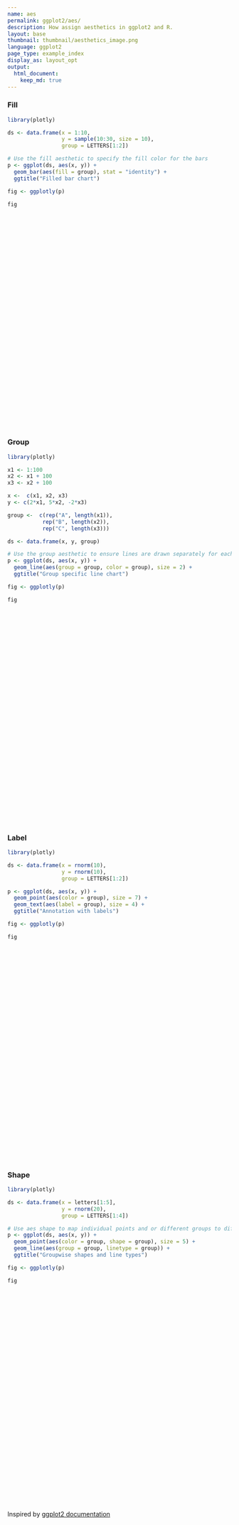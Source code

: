 ```yaml
---
name: aes
permalink: ggplot2/aes/
description: How assign aesthetics in ggplot2 and R.
layout: base
thumbnail: thumbnail/aesthetics_image.png
language: ggplot2
page_type: example_index
display_as: layout_opt
output:
  html_document:
    keep_md: true
---
```



### Fill


```r
library(plotly)

ds <- data.frame(x = 1:10,
                 y = sample(10:30, size = 10),
                 group = LETTERS[1:2])

# Use the fill aesthetic to specify the fill color for the bars
p <- ggplot(ds, aes(x, y)) +
  geom_bar(aes(fill = group), stat = "identity") +
  ggtitle("Filled bar chart")

fig <- ggplotly(p)

fig
```

<div id="htmlwidget-811ba10427bcb2745623" style="width:672px;height:480px;" class="plotly html-widget"></div>
<script type="application/json" data-for="htmlwidget-811ba10427bcb2745623">{"x":{"data":[{"orientation":"v","width":[0.9,0.9,0.9,0.9,0.899999999999999],"base":[0,0,0,0,0],"x":[1,3,5,7,9],"y":[20,12,27,11,16],"text":["x:  1<br />y: 20","x:  3<br />y: 12","x:  5<br />y: 27","x:  7<br />y: 11","x:  9<br />y: 16"],"type":"bar","marker":{"autocolorscale":false,"color":"rgba(248,118,109,1)","line":{"width":1.88976377952756,"color":"transparent"}},"name":"A","legendgroup":"A","showlegend":true,"xaxis":"x","yaxis":"y","hoverinfo":"text","frame":null},{"orientation":"v","width":[0.9,0.9,0.9,0.899999999999999,0.899999999999999],"base":[0,0,0,0,0],"x":[2,4,6,8,10],"y":[22,29,24,30,28],"text":["x:  2<br />y: 22","x:  4<br />y: 29","x:  6<br />y: 24","x:  8<br />y: 30","x: 10<br />y: 28"],"type":"bar","marker":{"autocolorscale":false,"color":"rgba(0,191,196,1)","line":{"width":1.88976377952756,"color":"transparent"}},"name":"B","legendgroup":"B","showlegend":true,"xaxis":"x","yaxis":"y","hoverinfo":"text","frame":null}],"layout":{"margin":{"t":43.7625570776256,"r":7.30593607305936,"b":40.1826484018265,"l":37.2602739726027},"plot_bgcolor":"rgba(235,235,235,1)","paper_bgcolor":"rgba(255,255,255,1)","font":{"color":"rgba(0,0,0,1)","family":"","size":14.6118721461187},"title":{"text":"Filled bar chart","font":{"color":"rgba(0,0,0,1)","family":"","size":17.5342465753425},"x":0,"xref":"paper"},"xaxis":{"domain":[0,1],"automargin":true,"type":"linear","autorange":false,"range":[0.0550000000000001,10.945],"tickmode":"array","ticktext":["2.5","5.0","7.5","10.0"],"tickvals":[2.5,5,7.5,10],"categoryorder":"array","categoryarray":["2.5","5.0","7.5","10.0"],"nticks":null,"ticks":"outside","tickcolor":"rgba(51,51,51,1)","ticklen":3.65296803652968,"tickwidth":0.66417600664176,"showticklabels":true,"tickfont":{"color":"rgba(77,77,77,1)","family":"","size":11.689497716895},"tickangle":-0,"showline":false,"linecolor":null,"linewidth":0,"showgrid":true,"gridcolor":"rgba(255,255,255,1)","gridwidth":0.66417600664176,"zeroline":false,"anchor":"y","title":{"text":"x","font":{"color":"rgba(0,0,0,1)","family":"","size":14.6118721461187}},"hoverformat":".2f"},"yaxis":{"domain":[0,1],"automargin":true,"type":"linear","autorange":false,"range":[-1.5,31.5],"tickmode":"array","ticktext":["0","10","20","30"],"tickvals":[0,10,20,30],"categoryorder":"array","categoryarray":["0","10","20","30"],"nticks":null,"ticks":"outside","tickcolor":"rgba(51,51,51,1)","ticklen":3.65296803652968,"tickwidth":0.66417600664176,"showticklabels":true,"tickfont":{"color":"rgba(77,77,77,1)","family":"","size":11.689497716895},"tickangle":-0,"showline":false,"linecolor":null,"linewidth":0,"showgrid":true,"gridcolor":"rgba(255,255,255,1)","gridwidth":0.66417600664176,"zeroline":false,"anchor":"x","title":{"text":"y","font":{"color":"rgba(0,0,0,1)","family":"","size":14.6118721461187}},"hoverformat":".2f"},"shapes":[{"type":"rect","fillcolor":null,"line":{"color":null,"width":0,"linetype":[]},"yref":"paper","xref":"paper","x0":0,"x1":1,"y0":0,"y1":1}],"showlegend":true,"legend":{"bgcolor":"rgba(255,255,255,1)","bordercolor":"transparent","borderwidth":1.88976377952756,"font":{"color":"rgba(0,0,0,1)","family":"","size":11.689497716895},"y":0.93503937007874},"annotations":[{"text":"group","x":1.02,"y":1,"showarrow":false,"ax":0,"ay":0,"font":{"color":"rgba(0,0,0,1)","family":"","size":14.6118721461187},"xref":"paper","yref":"paper","textangle":-0,"xanchor":"left","yanchor":"bottom","legendTitle":true}],"hovermode":"closest","barmode":"relative"},"config":{"doubleClick":"reset","showSendToCloud":false},"source":"A","attrs":{"36a8700d4c36":{"fill":{},"x":{},"y":{},"type":"bar"}},"cur_data":"36a8700d4c36","visdat":{"36a8700d4c36":["function (y) ","x"]},"highlight":{"on":"plotly_click","persistent":false,"dynamic":false,"selectize":false,"opacityDim":0.2,"selected":{"opacity":1},"debounce":0},"shinyEvents":["plotly_hover","plotly_click","plotly_selected","plotly_relayout","plotly_brushed","plotly_brushing","plotly_clickannotation","plotly_doubleclick","plotly_deselect","plotly_afterplot","plotly_sunburstclick"],"base_url":"https://plot.ly"},"evals":[],"jsHooks":[]}</script>

### Group


```r
library(plotly)

x1 <- 1:100
x2 <- x1 + 100
x3 <- x2 + 100

x <-  c(x1, x2, x3)
y <- c(2*x1, 5*x2, -2*x3)

group <-  c(rep("A", length(x1)),
           rep("B", length(x2)),
           rep("C", length(x3)))

ds <- data.frame(x, y, group)

# Use the group aesthetic to ensure lines are drawn separately for each group
p <- ggplot(ds, aes(x, y)) +
  geom_line(aes(group = group, color = group), size = 2) +
  ggtitle("Group specific line chart")

fig <- ggplotly(p)

fig
```

<div id="htmlwidget-ab8df1cf206399fffcd1" style="width:672px;height:480px;" class="plotly html-widget"></div>
<script type="application/json" data-for="htmlwidget-ab8df1cf206399fffcd1">{"x":{"data":[{"x":[1,2,3,4,5,6,7,8,9,10,11,12,13,14,15,16,17,18,19,20,21,22,23,24,25,26,27,28,29,30,31,32,33,34,35,36,37,38,39,40,41,42,43,44,45,46,47,48,49,50,51,52,53,54,55,56,57,58,59,60,61,62,63,64,65,66,67,68,69,70,71,72,73,74,75,76,77,78,79,80,81,82,83,84,85,86,87,88,89,90,91,92,93,94,95,96,97,98,99,100],"y":[2,4,6,8,10,12,14,16,18,20,22,24,26,28,30,32,34,36,38,40,42,44,46,48,50,52,54,56,58,60,62,64,66,68,70,72,74,76,78,80,82,84,86,88,90,92,94,96,98,100,102,104,106,108,110,112,114,116,118,120,122,124,126,128,130,132,134,136,138,140,142,144,146,148,150,152,154,156,158,160,162,164,166,168,170,172,174,176,178,180,182,184,186,188,190,192,194,196,198,200],"text":["x:   1<br />y:    2","x:   2<br />y:    4","x:   3<br />y:    6","x:   4<br />y:    8","x:   5<br />y:   10","x:   6<br />y:   12","x:   7<br />y:   14","x:   8<br />y:   16","x:   9<br />y:   18","x:  10<br />y:   20","x:  11<br />y:   22","x:  12<br />y:   24","x:  13<br />y:   26","x:  14<br />y:   28","x:  15<br />y:   30","x:  16<br />y:   32","x:  17<br />y:   34","x:  18<br />y:   36","x:  19<br />y:   38","x:  20<br />y:   40","x:  21<br />y:   42","x:  22<br />y:   44","x:  23<br />y:   46","x:  24<br />y:   48","x:  25<br />y:   50","x:  26<br />y:   52","x:  27<br />y:   54","x:  28<br />y:   56","x:  29<br />y:   58","x:  30<br />y:   60","x:  31<br />y:   62","x:  32<br />y:   64","x:  33<br />y:   66","x:  34<br />y:   68","x:  35<br />y:   70","x:  36<br />y:   72","x:  37<br />y:   74","x:  38<br />y:   76","x:  39<br />y:   78","x:  40<br />y:   80","x:  41<br />y:   82","x:  42<br />y:   84","x:  43<br />y:   86","x:  44<br />y:   88","x:  45<br />y:   90","x:  46<br />y:   92","x:  47<br />y:   94","x:  48<br />y:   96","x:  49<br />y:   98","x:  50<br />y:  100","x:  51<br />y:  102","x:  52<br />y:  104","x:  53<br />y:  106","x:  54<br />y:  108","x:  55<br />y:  110","x:  56<br />y:  112","x:  57<br />y:  114","x:  58<br />y:  116","x:  59<br />y:  118","x:  60<br />y:  120","x:  61<br />y:  122","x:  62<br />y:  124","x:  63<br />y:  126","x:  64<br />y:  128","x:  65<br />y:  130","x:  66<br />y:  132","x:  67<br />y:  134","x:  68<br />y:  136","x:  69<br />y:  138","x:  70<br />y:  140","x:  71<br />y:  142","x:  72<br />y:  144","x:  73<br />y:  146","x:  74<br />y:  148","x:  75<br />y:  150","x:  76<br />y:  152","x:  77<br />y:  154","x:  78<br />y:  156","x:  79<br />y:  158","x:  80<br />y:  160","x:  81<br />y:  162","x:  82<br />y:  164","x:  83<br />y:  166","x:  84<br />y:  168","x:  85<br />y:  170","x:  86<br />y:  172","x:  87<br />y:  174","x:  88<br />y:  176","x:  89<br />y:  178","x:  90<br />y:  180","x:  91<br />y:  182","x:  92<br />y:  184","x:  93<br />y:  186","x:  94<br />y:  188","x:  95<br />y:  190","x:  96<br />y:  192","x:  97<br />y:  194","x:  98<br />y:  196","x:  99<br />y:  198","x: 100<br />y:  200"],"type":"scatter","mode":"lines","line":{"width":7.55905511811024,"color":"rgba(248,118,109,1)","dash":"solid"},"hoveron":"points","name":"A","legendgroup":"A","showlegend":true,"xaxis":"x","yaxis":"y","hoverinfo":"text","frame":null},{"x":[101,102,103,104,105,106,107,108,109,110,111,112,113,114,115,116,117,118,119,120,121,122,123,124,125,126,127,128,129,130,131,132,133,134,135,136,137,138,139,140,141,142,143,144,145,146,147,148,149,150,151,152,153,154,155,156,157,158,159,160,161,162,163,164,165,166,167,168,169,170,171,172,173,174,175,176,177,178,179,180,181,182,183,184,185,186,187,188,189,190,191,192,193,194,195,196,197,198,199,200],"y":[505,510,515,520,525,530,535,540,545,550,555,560,565,570,575,580,585,590,595,600,605,610,615,620,625,630,635,640,645,650,655,660,665,670,675,680,685,690,695,700,705,710,715,720,725,730,735,740,745,750,755,760,765,770,775,780,785,790,795,800,805,810,815,820,825,830,835,840,845,850,855,860,865,870,875,880,885,890,895,900,905,910,915,920,925,930,935,940,945,950,955,960,965,970,975,980,985,990,995,1000],"text":["x: 101<br />y:  505","x: 102<br />y:  510","x: 103<br />y:  515","x: 104<br />y:  520","x: 105<br />y:  525","x: 106<br />y:  530","x: 107<br />y:  535","x: 108<br />y:  540","x: 109<br />y:  545","x: 110<br />y:  550","x: 111<br />y:  555","x: 112<br />y:  560","x: 113<br />y:  565","x: 114<br />y:  570","x: 115<br />y:  575","x: 116<br />y:  580","x: 117<br />y:  585","x: 118<br />y:  590","x: 119<br />y:  595","x: 120<br />y:  600","x: 121<br />y:  605","x: 122<br />y:  610","x: 123<br />y:  615","x: 124<br />y:  620","x: 125<br />y:  625","x: 126<br />y:  630","x: 127<br />y:  635","x: 128<br />y:  640","x: 129<br />y:  645","x: 130<br />y:  650","x: 131<br />y:  655","x: 132<br />y:  660","x: 133<br />y:  665","x: 134<br />y:  670","x: 135<br />y:  675","x: 136<br />y:  680","x: 137<br />y:  685","x: 138<br />y:  690","x: 139<br />y:  695","x: 140<br />y:  700","x: 141<br />y:  705","x: 142<br />y:  710","x: 143<br />y:  715","x: 144<br />y:  720","x: 145<br />y:  725","x: 146<br />y:  730","x: 147<br />y:  735","x: 148<br />y:  740","x: 149<br />y:  745","x: 150<br />y:  750","x: 151<br />y:  755","x: 152<br />y:  760","x: 153<br />y:  765","x: 154<br />y:  770","x: 155<br />y:  775","x: 156<br />y:  780","x: 157<br />y:  785","x: 158<br />y:  790","x: 159<br />y:  795","x: 160<br />y:  800","x: 161<br />y:  805","x: 162<br />y:  810","x: 163<br />y:  815","x: 164<br />y:  820","x: 165<br />y:  825","x: 166<br />y:  830","x: 167<br />y:  835","x: 168<br />y:  840","x: 169<br />y:  845","x: 170<br />y:  850","x: 171<br />y:  855","x: 172<br />y:  860","x: 173<br />y:  865","x: 174<br />y:  870","x: 175<br />y:  875","x: 176<br />y:  880","x: 177<br />y:  885","x: 178<br />y:  890","x: 179<br />y:  895","x: 180<br />y:  900","x: 181<br />y:  905","x: 182<br />y:  910","x: 183<br />y:  915","x: 184<br />y:  920","x: 185<br />y:  925","x: 186<br />y:  930","x: 187<br />y:  935","x: 188<br />y:  940","x: 189<br />y:  945","x: 190<br />y:  950","x: 191<br />y:  955","x: 192<br />y:  960","x: 193<br />y:  965","x: 194<br />y:  970","x: 195<br />y:  975","x: 196<br />y:  980","x: 197<br />y:  985","x: 198<br />y:  990","x: 199<br />y:  995","x: 200<br />y: 1000"],"type":"scatter","mode":"lines","line":{"width":7.55905511811024,"color":"rgba(0,186,56,1)","dash":"solid"},"hoveron":"points","name":"B","legendgroup":"B","showlegend":true,"xaxis":"x","yaxis":"y","hoverinfo":"text","frame":null},{"x":[201,202,203,204,205,206,207,208,209,210,211,212,213,214,215,216,217,218,219,220,221,222,223,224,225,226,227,228,229,230,231,232,233,234,235,236,237,238,239,240,241,242,243,244,245,246,247,248,249,250,251,252,253,254,255,256,257,258,259,260,261,262,263,264,265,266,267,268,269,270,271,272,273,274,275,276,277,278,279,280,281,282,283,284,285,286,287,288,289,290,291,292,293,294,295,296,297,298,299,300],"y":[-402,-404,-406,-408,-410,-412,-414,-416,-418,-420,-422,-424,-426,-428,-430,-432,-434,-436,-438,-440,-442,-444,-446,-448,-450,-452,-454,-456,-458,-460,-462,-464,-466,-468,-470,-472,-474,-476,-478,-480,-482,-484,-486,-488,-490,-492,-494,-496,-498,-500,-502,-504,-506,-508,-510,-512,-514,-516,-518,-520,-522,-524,-526,-528,-530,-532,-534,-536,-538,-540,-542,-544,-546,-548,-550,-552,-554,-556,-558,-560,-562,-564,-566,-568,-570,-572,-574,-576,-578,-580,-582,-584,-586,-588,-590,-592,-594,-596,-598,-600],"text":["x: 201<br />y: -402","x: 202<br />y: -404","x: 203<br />y: -406","x: 204<br />y: -408","x: 205<br />y: -410","x: 206<br />y: -412","x: 207<br />y: -414","x: 208<br />y: -416","x: 209<br />y: -418","x: 210<br />y: -420","x: 211<br />y: -422","x: 212<br />y: -424","x: 213<br />y: -426","x: 214<br />y: -428","x: 215<br />y: -430","x: 216<br />y: -432","x: 217<br />y: -434","x: 218<br />y: -436","x: 219<br />y: -438","x: 220<br />y: -440","x: 221<br />y: -442","x: 222<br />y: -444","x: 223<br />y: -446","x: 224<br />y: -448","x: 225<br />y: -450","x: 226<br />y: -452","x: 227<br />y: -454","x: 228<br />y: -456","x: 229<br />y: -458","x: 230<br />y: -460","x: 231<br />y: -462","x: 232<br />y: -464","x: 233<br />y: -466","x: 234<br />y: -468","x: 235<br />y: -470","x: 236<br />y: -472","x: 237<br />y: -474","x: 238<br />y: -476","x: 239<br />y: -478","x: 240<br />y: -480","x: 241<br />y: -482","x: 242<br />y: -484","x: 243<br />y: -486","x: 244<br />y: -488","x: 245<br />y: -490","x: 246<br />y: -492","x: 247<br />y: -494","x: 248<br />y: -496","x: 249<br />y: -498","x: 250<br />y: -500","x: 251<br />y: -502","x: 252<br />y: -504","x: 253<br />y: -506","x: 254<br />y: -508","x: 255<br />y: -510","x: 256<br />y: -512","x: 257<br />y: -514","x: 258<br />y: -516","x: 259<br />y: -518","x: 260<br />y: -520","x: 261<br />y: -522","x: 262<br />y: -524","x: 263<br />y: -526","x: 264<br />y: -528","x: 265<br />y: -530","x: 266<br />y: -532","x: 267<br />y: -534","x: 268<br />y: -536","x: 269<br />y: -538","x: 270<br />y: -540","x: 271<br />y: -542","x: 272<br />y: -544","x: 273<br />y: -546","x: 274<br />y: -548","x: 275<br />y: -550","x: 276<br />y: -552","x: 277<br />y: -554","x: 278<br />y: -556","x: 279<br />y: -558","x: 280<br />y: -560","x: 281<br />y: -562","x: 282<br />y: -564","x: 283<br />y: -566","x: 284<br />y: -568","x: 285<br />y: -570","x: 286<br />y: -572","x: 287<br />y: -574","x: 288<br />y: -576","x: 289<br />y: -578","x: 290<br />y: -580","x: 291<br />y: -582","x: 292<br />y: -584","x: 293<br />y: -586","x: 294<br />y: -588","x: 295<br />y: -590","x: 296<br />y: -592","x: 297<br />y: -594","x: 298<br />y: -596","x: 299<br />y: -598","x: 300<br />y: -600"],"type":"scatter","mode":"lines","line":{"width":7.55905511811024,"color":"rgba(97,156,255,1)","dash":"solid"},"hoveron":"points","name":"C","legendgroup":"C","showlegend":true,"xaxis":"x","yaxis":"y","hoverinfo":"text","frame":null}],"layout":{"margin":{"t":43.7625570776256,"r":7.30593607305936,"b":40.1826484018265,"l":48.9497716894977},"plot_bgcolor":"rgba(235,235,235,1)","paper_bgcolor":"rgba(255,255,255,1)","font":{"color":"rgba(0,0,0,1)","family":"","size":14.6118721461187},"title":{"text":"Group specific line chart","font":{"color":"rgba(0,0,0,1)","family":"","size":17.5342465753425},"x":0,"xref":"paper"},"xaxis":{"domain":[0,1],"automargin":true,"type":"linear","autorange":false,"range":[-13.95,314.95],"tickmode":"array","ticktext":["0","100","200","300"],"tickvals":[0,100,200,300],"categoryorder":"array","categoryarray":["0","100","200","300"],"nticks":null,"ticks":"outside","tickcolor":"rgba(51,51,51,1)","ticklen":3.65296803652968,"tickwidth":0.66417600664176,"showticklabels":true,"tickfont":{"color":"rgba(77,77,77,1)","family":"","size":11.689497716895},"tickangle":-0,"showline":false,"linecolor":null,"linewidth":0,"showgrid":true,"gridcolor":"rgba(255,255,255,1)","gridwidth":0.66417600664176,"zeroline":false,"anchor":"y","title":{"text":"x","font":{"color":"rgba(0,0,0,1)","family":"","size":14.6118721461187}},"hoverformat":".2f"},"yaxis":{"domain":[0,1],"automargin":true,"type":"linear","autorange":false,"range":[-680,1080],"tickmode":"array","ticktext":["-500","0","500","1000"],"tickvals":[-500,0,500,1000],"categoryorder":"array","categoryarray":["-500","0","500","1000"],"nticks":null,"ticks":"outside","tickcolor":"rgba(51,51,51,1)","ticklen":3.65296803652968,"tickwidth":0.66417600664176,"showticklabels":true,"tickfont":{"color":"rgba(77,77,77,1)","family":"","size":11.689497716895},"tickangle":-0,"showline":false,"linecolor":null,"linewidth":0,"showgrid":true,"gridcolor":"rgba(255,255,255,1)","gridwidth":0.66417600664176,"zeroline":false,"anchor":"x","title":{"text":"y","font":{"color":"rgba(0,0,0,1)","family":"","size":14.6118721461187}},"hoverformat":".2f"},"shapes":[{"type":"rect","fillcolor":null,"line":{"color":null,"width":0,"linetype":[]},"yref":"paper","xref":"paper","x0":0,"x1":1,"y0":0,"y1":1}],"showlegend":true,"legend":{"bgcolor":"rgba(255,255,255,1)","bordercolor":"transparent","borderwidth":1.88976377952756,"font":{"color":"rgba(0,0,0,1)","family":"","size":11.689497716895},"y":0.93503937007874},"annotations":[{"text":"group","x":1.02,"y":1,"showarrow":false,"ax":0,"ay":0,"font":{"color":"rgba(0,0,0,1)","family":"","size":14.6118721461187},"xref":"paper","yref":"paper","textangle":-0,"xanchor":"left","yanchor":"bottom","legendTitle":true}],"hovermode":"closest","barmode":"relative"},"config":{"doubleClick":"reset","showSendToCloud":false},"source":"A","attrs":{"36a81407661b":{"colour":{},"x":{},"y":{},"type":"scatter"}},"cur_data":"36a81407661b","visdat":{"36a81407661b":["function (y) ","x"]},"highlight":{"on":"plotly_click","persistent":false,"dynamic":false,"selectize":false,"opacityDim":0.2,"selected":{"opacity":1},"debounce":0},"shinyEvents":["plotly_hover","plotly_click","plotly_selected","plotly_relayout","plotly_brushed","plotly_brushing","plotly_clickannotation","plotly_doubleclick","plotly_deselect","plotly_afterplot","plotly_sunburstclick"],"base_url":"https://plot.ly"},"evals":[],"jsHooks":[]}</script>

### Label


```r
library(plotly)

ds <- data.frame(x = rnorm(10),
                 y = rnorm(10),
                 group = LETTERS[1:2])

p <- ggplot(ds, aes(x, y)) +
  geom_point(aes(color = group), size = 7) +
  geom_text(aes(label = group), size = 4) +
  ggtitle("Annotation with labels")

fig <- ggplotly(p)

fig
```

<div id="htmlwidget-138412aff72ab064ffc8" style="width:672px;height:480px;" class="plotly html-widget"></div>
<script type="application/json" data-for="htmlwidget-138412aff72ab064ffc8">{"x":{"data":[{"x":[-1.00178881305009,0.479460235661266,-1.28737964215034,-1.53594774461261,1.46200945326378],"y":[-0.328185019119092,1.9851383708132,0.590742956937129,-0.476819252777929,0.00417359784368306],"text":["x: -1.0017888<br />y: -0.328185019","x:  0.4794602<br />y:  1.985138371","x: -1.2873796<br />y:  0.590742957","x: -1.5359477<br />y: -0.476819253","x:  1.4620095<br />y:  0.004173598"],"type":"scatter","mode":"markers","marker":{"autocolorscale":false,"color":"rgba(248,118,109,1)","opacity":1,"size":26.4566929133858,"symbol":"circle","line":{"width":1.88976377952756,"color":"rgba(248,118,109,1)"}},"hoveron":"points","name":"A","legendgroup":"A","showlegend":true,"xaxis":"x","yaxis":"y","hoverinfo":"text","frame":null},{"x":[0.253672923541441,-0.101041070115454,-0.322037972129669,-0.205835150874605,-2.420134306612],"y":[-1.50090411532194,-1.11888557032715,-1.02161428465674,0.772092322583732,-0.614488370603911],"text":["x:  0.2536729<br />y: -1.500904115","x: -0.1010411<br />y: -1.118885570","x: -0.3220380<br />y: -1.021614285","x: -0.2058352<br />y:  0.772092323","x: -2.4201343<br />y: -0.614488371"],"type":"scatter","mode":"markers","marker":{"autocolorscale":false,"color":"rgba(0,191,196,1)","opacity":1,"size":26.4566929133858,"symbol":"circle","line":{"width":1.88976377952756,"color":"rgba(0,191,196,1)"}},"hoveron":"points","name":"B","legendgroup":"B","showlegend":true,"xaxis":"x","yaxis":"y","hoverinfo":"text","frame":null},{"x":[-1.00178881305009,0.253672923541441,0.479460235661266,-0.101041070115454,-1.28737964215034,-0.322037972129669,-1.53594774461261,-0.205835150874605,1.46200945326378,-2.420134306612],"y":[-0.328185019119092,-1.50090411532194,1.9851383708132,-1.11888557032715,0.590742956937129,-1.02161428465674,-0.476819252777929,0.772092322583732,0.00417359784368306,-0.614488370603911],"text":["A","B","A","B","A","B","A","B","A","B"],"hovertext":["x: -1.0017888<br />y: -0.328185019","x:  0.2536729<br />y: -1.500904115","x:  0.4794602<br />y:  1.985138371","x: -0.1010411<br />y: -1.118885570","x: -1.2873796<br />y:  0.590742957","x: -0.3220380<br />y: -1.021614285","x: -1.5359477<br />y: -0.476819253","x: -0.2058352<br />y:  0.772092323","x:  1.4620095<br />y:  0.004173598","x: -2.4201343<br />y: -0.614488371"],"textfont":{"size":15.1181102362205,"color":"rgba(0,0,0,1)"},"type":"scatter","mode":"text","hoveron":"points","showlegend":false,"xaxis":"x","yaxis":"y","hoverinfo":"text","frame":null}],"layout":{"margin":{"t":43.7625570776256,"r":7.30593607305936,"b":40.1826484018265,"l":37.2602739726027},"plot_bgcolor":"rgba(235,235,235,1)","paper_bgcolor":"rgba(255,255,255,1)","font":{"color":"rgba(0,0,0,1)","family":"","size":14.6118721461187},"title":{"text":"Annotation with labels","font":{"color":"rgba(0,0,0,1)","family":"","size":17.5342465753425},"x":0,"xref":"paper"},"xaxis":{"domain":[0,1],"automargin":true,"type":"linear","autorange":false,"range":[-2.61424149460579,1.65611664125756],"tickmode":"array","ticktext":["-2","-1","0","1"],"tickvals":[-2,-1,0,1],"categoryorder":"array","categoryarray":["-2","-1","0","1"],"nticks":null,"ticks":"outside","tickcolor":"rgba(51,51,51,1)","ticklen":3.65296803652968,"tickwidth":0.66417600664176,"showticklabels":true,"tickfont":{"color":"rgba(77,77,77,1)","family":"","size":11.689497716895},"tickangle":-0,"showline":false,"linecolor":null,"linewidth":0,"showgrid":true,"gridcolor":"rgba(255,255,255,1)","gridwidth":0.66417600664176,"zeroline":false,"anchor":"y","title":{"text":"x","font":{"color":"rgba(0,0,0,1)","family":"","size":14.6118721461187}},"hoverformat":".2f"},"yaxis":{"domain":[0,1],"automargin":true,"type":"linear","autorange":false,"range":[-1.6752062396287,2.15944049511996],"tickmode":"array","ticktext":["-1","0","1","2"],"tickvals":[-1,0,1,2],"categoryorder":"array","categoryarray":["-1","0","1","2"],"nticks":null,"ticks":"outside","tickcolor":"rgba(51,51,51,1)","ticklen":3.65296803652968,"tickwidth":0.66417600664176,"showticklabels":true,"tickfont":{"color":"rgba(77,77,77,1)","family":"","size":11.689497716895},"tickangle":-0,"showline":false,"linecolor":null,"linewidth":0,"showgrid":true,"gridcolor":"rgba(255,255,255,1)","gridwidth":0.66417600664176,"zeroline":false,"anchor":"x","title":{"text":"y","font":{"color":"rgba(0,0,0,1)","family":"","size":14.6118721461187}},"hoverformat":".2f"},"shapes":[{"type":"rect","fillcolor":null,"line":{"color":null,"width":0,"linetype":[]},"yref":"paper","xref":"paper","x0":0,"x1":1,"y0":0,"y1":1}],"showlegend":true,"legend":{"bgcolor":"rgba(255,255,255,1)","bordercolor":"transparent","borderwidth":1.88976377952756,"font":{"color":"rgba(0,0,0,1)","family":"","size":11.689497716895},"y":0.93503937007874},"annotations":[{"text":"group","x":1.02,"y":1,"showarrow":false,"ax":0,"ay":0,"font":{"color":"rgba(0,0,0,1)","family":"","size":14.6118721461187},"xref":"paper","yref":"paper","textangle":-0,"xanchor":"left","yanchor":"bottom","legendTitle":true}],"hovermode":"closest","barmode":"relative"},"config":{"doubleClick":"reset","showSendToCloud":false},"source":"A","attrs":{"36a84734b1b0":{"colour":{},"x":{},"y":{},"type":"scatter"},"36a829e1436":{"label":{},"x":{},"y":{}}},"cur_data":"36a84734b1b0","visdat":{"36a84734b1b0":["function (y) ","x"],"36a829e1436":["function (y) ","x"]},"highlight":{"on":"plotly_click","persistent":false,"dynamic":false,"selectize":false,"opacityDim":0.2,"selected":{"opacity":1},"debounce":0},"shinyEvents":["plotly_hover","plotly_click","plotly_selected","plotly_relayout","plotly_brushed","plotly_brushing","plotly_clickannotation","plotly_doubleclick","plotly_deselect","plotly_afterplot","plotly_sunburstclick"],"base_url":"https://plot.ly"},"evals":[],"jsHooks":[]}</script>

### Shape


```r
library(plotly)

ds <- data.frame(x = letters[1:5],
                 y = rnorm(20),
                 group = LETTERS[1:4])

# Use aes shape to map individual points and or different groups to different shapes
p <- ggplot(ds, aes(x, y)) +
  geom_point(aes(color = group, shape = group), size = 5) +
  geom_line(aes(group = group, linetype = group)) +
  ggtitle("Groupwise shapes and line types")

fig <- ggplotly(p)

fig
```

<div id="htmlwidget-4ac716efac546df5fab4" style="width:672px;height:480px;" class="plotly html-widget"></div>
<script type="application/json" data-for="htmlwidget-4ac716efac546df5fab4">{"x":{"data":[{"x":[1,5,4,3,2],"y":[-0.087395807654989,0.971652463340268,0.466819861670082,-0.654127938608,0.00706711171158917],"text":["x: a<br />y: -0.087395808","x: e<br />y:  0.971652463","x: d<br />y:  0.466819862","x: c<br />y: -0.654127939","x: b<br />y:  0.007067112"],"type":"scatter","mode":"markers","marker":{"autocolorscale":false,"color":"rgba(248,118,109,1)","opacity":1,"size":18.8976377952756,"symbol":"circle","line":{"width":1.88976377952756,"color":"rgba(248,118,109,1)"}},"hoveron":"points","name":"(A,1)","legendgroup":"(A,1)","showlegend":true,"xaxis":"x","yaxis":"y","hoverinfo":"text","frame":null},{"x":[2,1,5,4,3],"y":[-1.22928876415935,-0.9709688669338,0.795011188611509,0.829668767153067,1.67651189113154],"text":["x: b<br />y: -1.229288764","x: a<br />y: -0.970968867","x: e<br />y:  0.795011189","x: d<br />y:  0.829668767","x: c<br />y:  1.676511891"],"type":"scatter","mode":"markers","marker":{"autocolorscale":false,"color":"rgba(124,174,0,1)","opacity":1,"size":18.8976377952756,"symbol":"triangle-up","line":{"width":1.88976377952756,"color":"rgba(124,174,0,1)"}},"hoveron":"points","name":"(B,1)","legendgroup":"(B,1)","showlegend":true,"xaxis":"x","yaxis":"y","hoverinfo":"text","frame":null},{"x":[3,2,1,5,4],"y":[-0.421094945993529,0.290804044214289,-1.26771162103886,-0.435044309865334,0.123394990424443],"text":["x: c<br />y: -0.421094946","x: b<br />y:  0.290804044","x: a<br />y: -1.267711621","x: e<br />y: -0.435044310","x: d<br />y:  0.123394990"],"type":"scatter","mode":"markers","marker":{"autocolorscale":false,"color":"rgba(0,191,196,1)","opacity":1,"size":18.8976377952756,"symbol":"square","line":{"width":1.88976377952756,"color":"rgba(0,191,196,1)"}},"hoveron":"points","name":"(C,1)","legendgroup":"(C,1)","showlegend":true,"xaxis":"x","yaxis":"y","hoverinfo":"text","frame":null},{"x":[4,3,2,1,5],"y":[1.42551277943072,-0.0391480813415927,0.900074127092741,-1.65382437906579,-0.469577594521572],"text":["x: d<br />y:  1.425512779","x: c<br />y: -0.039148081","x: b<br />y:  0.900074127","x: a<br />y: -1.653824379","x: e<br />y: -0.469577595"],"type":"scatter","mode":"markers","marker":{"autocolorscale":false,"color":"rgba(199,124,255,1)","opacity":1,"size":18.8976377952756,"symbol":"cross-thin-open","line":{"width":1.88976377952756,"color":"rgba(199,124,255,1)"}},"hoveron":"points","name":"(D,1)","legendgroup":"(D,1)","showlegend":true,"xaxis":"x","yaxis":"y","hoverinfo":"text","frame":null},{"x":[1,2,3,4,5],"y":[-0.087395807654989,0.00706711171158917,-0.654127938608,0.466819861670082,0.971652463340268],"text":["x: a<br />y: -0.087395808","x: b<br />y:  0.007067112","x: c<br />y: -0.654127939","x: d<br />y:  0.466819862","x: e<br />y:  0.971652463"],"type":"scatter","mode":"lines","line":{"width":1.88976377952756,"color":"rgba(0,0,0,1)","dash":"solid"},"hoveron":"points","name":"(A,1,NA)","legendgroup":"(A,1,NA)","showlegend":true,"xaxis":"x","yaxis":"y","hoverinfo":"text","frame":null},{"x":[1,2,3,4,5],"y":[-0.9709688669338,-1.22928876415935,1.67651189113154,0.829668767153067,0.795011188611509],"text":["x: a<br />y: -0.970968867","x: b<br />y: -1.229288764","x: c<br />y:  1.676511891","x: d<br />y:  0.829668767","x: e<br />y:  0.795011189"],"type":"scatter","mode":"lines","line":{"width":1.88976377952756,"color":"rgba(0,0,0,1)","dash":"dash"},"hoveron":"points","name":"(B,1,NA)","legendgroup":"(B,1,NA)","showlegend":true,"xaxis":"x","yaxis":"y","hoverinfo":"text","frame":null},{"x":[1,2,3,4,5],"y":[-1.26771162103886,0.290804044214289,-0.421094945993529,0.123394990424443,-0.435044309865334],"text":["x: a<br />y: -1.267711621","x: b<br />y:  0.290804044","x: c<br />y: -0.421094946","x: d<br />y:  0.123394990","x: e<br />y: -0.435044310"],"type":"scatter","mode":"lines","line":{"width":1.88976377952756,"color":"rgba(0,0,0,1)","dash":"dot"},"hoveron":"points","name":"(C,1,NA)","legendgroup":"(C,1,NA)","showlegend":true,"xaxis":"x","yaxis":"y","hoverinfo":"text","frame":null},{"x":[1,2,3,4,5],"y":[-1.65382437906579,0.900074127092741,-0.0391480813415927,1.42551277943072,-0.469577594521572],"text":["x: a<br />y: -1.653824379","x: b<br />y:  0.900074127","x: c<br />y: -0.039148081","x: d<br />y:  1.425512779","x: e<br />y: -0.469577595"],"type":"scatter","mode":"lines","line":{"width":1.88976377952756,"color":"rgba(0,0,0,1)","dash":"dashdot"},"hoveron":"points","name":"(D,1,NA)","legendgroup":"(D,1,NA)","showlegend":true,"xaxis":"x","yaxis":"y","hoverinfo":"text","frame":null}],"layout":{"margin":{"t":43.7625570776256,"r":7.30593607305936,"b":40.1826484018265,"l":37.2602739726027},"plot_bgcolor":"rgba(235,235,235,1)","paper_bgcolor":"rgba(255,255,255,1)","font":{"color":"rgba(0,0,0,1)","family":"","size":14.6118721461187},"title":{"text":"Groupwise shapes and line types","font":{"color":"rgba(0,0,0,1)","family":"","size":17.5342465753425},"x":0,"xref":"paper"},"xaxis":{"domain":[0,1],"automargin":true,"type":"linear","autorange":false,"range":[0.4,5.6],"tickmode":"array","ticktext":["a","b","c","d","e"],"tickvals":[1,2,3,4,5],"categoryorder":"array","categoryarray":["a","b","c","d","e"],"nticks":null,"ticks":"outside","tickcolor":"rgba(51,51,51,1)","ticklen":3.65296803652968,"tickwidth":0.66417600664176,"showticklabels":true,"tickfont":{"color":"rgba(77,77,77,1)","family":"","size":11.689497716895},"tickangle":-0,"showline":false,"linecolor":null,"linewidth":0,"showgrid":true,"gridcolor":"rgba(255,255,255,1)","gridwidth":0.66417600664176,"zeroline":false,"anchor":"y","title":{"text":"x","font":{"color":"rgba(0,0,0,1)","family":"","size":14.6118721461187}},"hoverformat":".2f"},"yaxis":{"domain":[0,1],"automargin":true,"type":"linear","autorange":false,"range":[-1.82034119257565,1.84302870464141],"tickmode":"array","ticktext":["-1","0","1"],"tickvals":[-1,0,1],"categoryorder":"array","categoryarray":["-1","0","1"],"nticks":null,"ticks":"outside","tickcolor":"rgba(51,51,51,1)","ticklen":3.65296803652968,"tickwidth":0.66417600664176,"showticklabels":true,"tickfont":{"color":"rgba(77,77,77,1)","family":"","size":11.689497716895},"tickangle":-0,"showline":false,"linecolor":null,"linewidth":0,"showgrid":true,"gridcolor":"rgba(255,255,255,1)","gridwidth":0.66417600664176,"zeroline":false,"anchor":"x","title":{"text":"y","font":{"color":"rgba(0,0,0,1)","family":"","size":14.6118721461187}},"hoverformat":".2f"},"shapes":[{"type":"rect","fillcolor":null,"line":{"color":null,"width":0,"linetype":[]},"yref":"paper","xref":"paper","x0":0,"x1":1,"y0":0,"y1":1}],"showlegend":true,"legend":{"bgcolor":"rgba(255,255,255,1)","bordercolor":"transparent","borderwidth":1.88976377952756,"font":{"color":"rgba(0,0,0,1)","family":"","size":11.689497716895},"y":0.93503937007874},"annotations":[{"text":"group","x":1.02,"y":1,"showarrow":false,"ax":0,"ay":0,"font":{"color":"rgba(0,0,0,1)","family":"","size":14.6118721461187},"xref":"paper","yref":"paper","textangle":-0,"xanchor":"left","yanchor":"bottom","legendTitle":true}],"hovermode":"closest","barmode":"relative"},"config":{"doubleClick":"reset","showSendToCloud":false},"source":"A","attrs":{"36a81f3506ed":{"colour":{},"shape":{},"x":{},"y":{},"type":"scatter"},"36a83467ddea":{"linetype":{},"x":{},"y":{}}},"cur_data":"36a81f3506ed","visdat":{"36a81f3506ed":["function (y) ","x"],"36a83467ddea":["function (y) ","x"]},"highlight":{"on":"plotly_click","persistent":false,"dynamic":false,"selectize":false,"opacityDim":0.2,"selected":{"opacity":1},"debounce":0},"shinyEvents":["plotly_hover","plotly_click","plotly_selected","plotly_relayout","plotly_brushed","plotly_brushing","plotly_clickannotation","plotly_doubleclick","plotly_deselect","plotly_afterplot","plotly_sunburstclick"],"base_url":"https://plot.ly"},"evals":[],"jsHooks":[]}</script>

Inspired by <a href="http://docs.ggplot2.org/current/">ggplot2 documentation</a>
